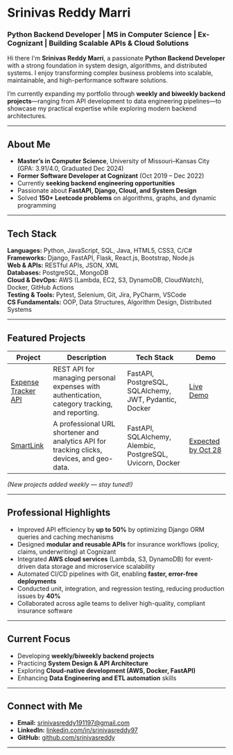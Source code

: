 # Srinivas Reddy Marri

### Python Backend Developer | MS in Computer Science | Ex-Cognizant | Building Scalable APIs & Cloud Solutions

Hi there I'm **Srinivas Reddy Marri**, a passionate **Python Backend Developer** with a strong foundation in system design, algorithms, and distributed systems. I enjoy transforming complex business problems into scalable, maintainable, and high-performance software solutions.

I’m currently expanding my portfolio through **weekly and biweekly backend projects**—ranging from API development to data engineering pipelines—to showcase my practical expertise while exploring modern backend architectures.

---

## About Me

- **Master’s in Computer Science**, University of Missouri–Kansas City (GPA: 3.91/4.0, Graduated Dec 2024)  
- **Former Software Developer at Cognizant** (Oct 2019 – Dec 2022)  
- Currently **seeking backend engineering opportunities**  
- Passionate about **FastAPI, Django, Cloud, and System Design**  
- Solved **150+ Leetcode problems** on algorithms, graphs, and dynamic programming  

---

## Tech Stack

**Languages:** Python, JavaScript, SQL, Java, HTML5, CSS3, C/C#  
**Frameworks:** Django, FastAPI, Flask, React.js, Bootstrap, Node.js  
**Web & APIs:** RESTful APIs, JSON, XML  
**Databases:** PostgreSQL, MongoDB  
**Cloud & DevOps:** AWS (Lambda, EC2, S3, DynamoDB, CloudWatch), Docker, GitHub Actions  
**Testing & Tools:** Pytest, Selenium, Git, Jira, PyCharm, VSCode  
**CS Fundamentals:** OOP, Data Structures, Algorithm Design, Distributed Systems  

---

## Featured Projects

| Project | Description | Tech Stack | Demo |
|----------|--------------|-------------|-------|
| [Expense Tracker API](https://github.com/iam-Srini/Expense_Tracker_Api.git) | REST API for managing personal expenses with authentication, category tracking, and reporting. | FastAPI, PostgreSQL, SQLAlchemy, JWT, Pydantic, Docker | [Live Demo](https://expense-tracker-api-i88y.onrender.com) |
| [SmartLink](https://github.com/iam-Srini/SmartLink.git) | A professional URL shortener and analytics API for tracking clicks, devices, and geo-data. | FastAPI, SQLAlchemy, Alembic, PostgreSQL, Uvicorn, Docker | [Expected by Oct 28](#) |


*(New projects added weekly — stay tuned!)*

---

## Professional Highlights

- Improved API efficiency by **up to 50%** by optimizing Django ORM queries and caching mechanisms  
- Designed **modular and reusable APIs** for insurance workflows (policy, claims, underwriting) at Cognizant  
- Integrated **AWS cloud services** (Lambda, S3, DynamoDB) for event-driven data storage and microservice scalability  
- Automated CI/CD pipelines with Git, enabling **faster, error-free deployments**  
- Conducted unit, integration, and regression testing, reducing production issues by **40%**  
- Collaborated across agile teams to deliver high-quality, compliant insurance software  

---

## Current Focus

- Developing **weekly/biweekly backend projects**  
- Practicing **System Design & API Architecture**  
- Exploring **Cloud-native development (AWS, Docker, FastAPI)**  
- Enhancing **Data Engineering and ETL automation** skills  

---

## Connect with Me

- **Email:** [srinivasreddy191197@gmail.com](mailto:srinivasreddy191197@gmail.com)  
- **LinkedIn:** [linkedin.com/in/srinivasreddy97](https://linkedin.com/in/srinivasreddy97)  
- **GitHub:** [github.com/srinivasreddy](https://github.com/iam-Srini)

---
